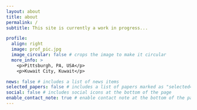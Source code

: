 ```yaml
---
layout: about
title: about
permalink: /
subtitle: This site is currently a work in progress...

profile:
  align: right
  image: prof_pic.jpg
  image_circular: false # crops the image to make it circular
  more_info: >
    <p>Pittsburgh, PA, USA</p>
    <p>Kuwait City, Kuwait</p>

news: false # includes a list of news items
selected_papers: false # includes a list of papers marked as "selected={true}"
social: false # includes social icons at the bottom of the page
enable_contact_note: true # enable contact note at the bottom of the page
---
```


